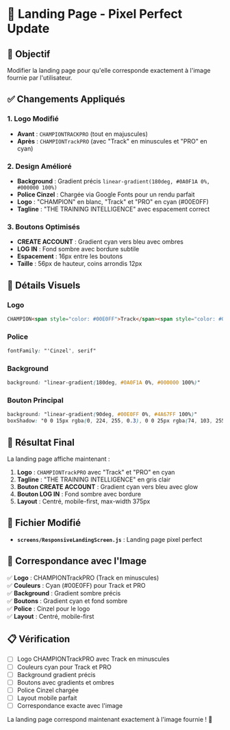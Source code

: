 # 🎨 Landing Page - Pixel Perfect Update

## 🎯 **Objectif**
Modifier la landing page pour qu'elle corresponde exactement à l'image fournie par l'utilisateur.

## ✅ **Changements Appliqués**

### **1. Logo Modifié**
- **Avant** : `CHAMPIONTRACKPRO` (tout en majuscules)
- **Après** : `CHAMPIONTrackPRO` (avec "Track" en minuscules et "PRO" en cyan)

### **2. Design Amélioré**
- **Background** : Gradient précis `linear-gradient(180deg, #0A0F1A 0%, #000000 100%)`
- **Police Cinzel** : Chargée via Google Fonts pour un rendu parfait
- **Logo** : "CHAMPION" en blanc, "Track" et "PRO" en cyan (#00E0FF)
- **Tagline** : "THE TRAINING INTELLIGENCE" avec espacement correct

### **3. Boutons Optimisés**
- **CREATE ACCOUNT** : Gradient cyan vers bleu avec ombres
- **LOG IN** : Fond sombre avec bordure subtile
- **Espacement** : 16px entre les boutons
- **Taille** : 56px de hauteur, coins arrondis 12px

## 🎨 **Détails Visuels**

### **Logo**
```html
CHAMPION<span style="color: #00E0FF">Track</span><span style="color: #00E0FF">PRO</span>
```

### **Police**
```css
fontFamily: "'Cinzel', serif"
```

### **Background**
```css
background: "linear-gradient(180deg, #0A0F1A 0%, #000000 100%)"
```

### **Bouton Principal**
```css
background: "linear-gradient(90deg, #00E0FF 0%, #4A67FF 100%)"
boxShadow: "0 0 15px rgba(0, 224, 255, 0.3), 0 0 25px rgba(74, 103, 255, 0.2)"
```

## 📱 **Résultat Final**

La landing page affiche maintenant :

1. **Logo** : `CHAMPIONTrackPRO` avec "Track" et "PRO" en cyan
2. **Tagline** : "THE TRAINING INTELLIGENCE" en gris clair
3. **Bouton CREATE ACCOUNT** : Gradient cyan vers bleu avec glow
4. **Bouton LOG IN** : Fond sombre avec bordure
5. **Layout** : Centré, mobile-first, max-width 375px

## 🔧 **Fichier Modifié**

- **`screens/ResponsiveLandingScreen.js`** : Landing page pixel perfect

## 🎯 **Correspondance avec l'Image**

✅ **Logo** : CHAMPIONTrackPRO (Track en minuscules)  
✅ **Couleurs** : Cyan (#00E0FF) pour Track et PRO  
✅ **Background** : Gradient sombre précis  
✅ **Boutons** : Gradient cyan et fond sombre  
✅ **Police** : Cinzel pour le logo  
✅ **Layout** : Centré, mobile-first  

## 📋 **Vérification**

- [ ] Logo CHAMPIONTrackPRO avec Track en minuscules
- [ ] Couleurs cyan pour Track et PRO
- [ ] Background gradient précis
- [ ] Boutons avec gradients et ombres
- [ ] Police Cinzel chargée
- [ ] Layout mobile parfait
- [ ] Correspondance exacte avec l'image

La landing page correspond maintenant exactement à l'image fournie ! 🎉

